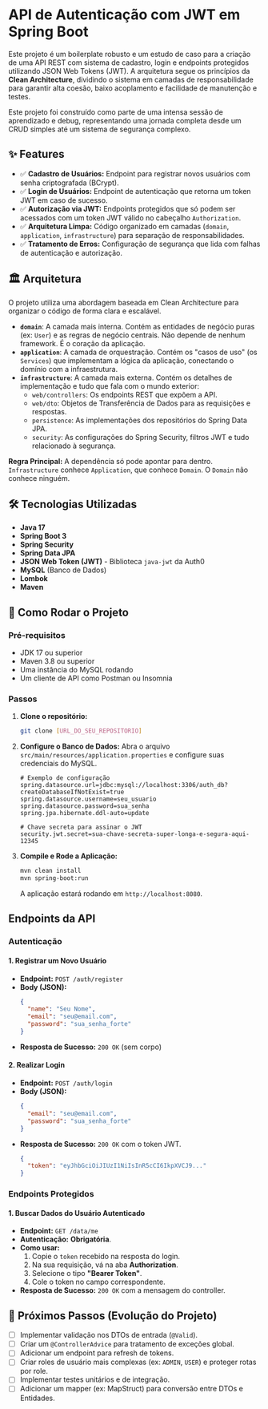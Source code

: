 # API de Autenticação com JWT em Spring Boot

Este projeto é um boilerplate robusto e um estudo de caso para a criação de uma API REST com sistema de cadastro, login e endpoints protegidos utilizando JSON Web Tokens (JWT). A arquitetura segue os princípios da **Clean Architecture**, dividindo o sistema em camadas de responsabilidade para garantir alta coesão, baixo acoplamento e facilidade de manutenção e testes.

Este projeto foi construído como parte de uma intensa sessão de aprendizado e debug, representando uma jornada completa desde um CRUD simples até um sistema de segurança complexo.

## ✨ Features

- ✅ **Cadastro de Usuários:** Endpoint para registrar novos usuários com senha criptografada (BCrypt).
- ✅ **Login de Usuários:** Endpoint de autenticação que retorna um token JWT em caso de sucesso.
- ✅ **Autorização via JWT:** Endpoints protegidos que só podem ser acessados com um token JWT válido no cabeçalho `Authorization`.
- ✅ **Arquitetura Limpa:** Código organizado em camadas (`domain`, `application`, `infrastructure`) para separação de responsabilidades.
- ✅ **Tratamento de Erros:** Configuração de segurança que lida com falhas de autenticação e autorização.

## 🏛️ Arquitetura

O projeto utiliza uma abordagem baseada em Clean Architecture para organizar o código de forma clara e escalável.

- **`domain`**: A camada mais interna. Contém as entidades de negócio puras (ex: `User`) e as regras de negócio centrais. Não depende de nenhum framework. É o coração da aplicação.
- **`application`**: A camada de orquestração. Contém os "casos de uso" (os `Services`) que implementam a lógica da aplicação, conectando o domínio com a infraestrutura.
- **`infrastructure`**: A camada mais externa. Contém os detalhes de implementação e tudo que fala com o mundo exterior:
    - `web/controllers`: Os endpoints REST que expõem a API.
    - `web/dto`: Objetos de Transferência de Dados para as requisições e respostas.
    - `persistence`: As implementações dos repositórios do Spring Data JPA.
    - `security`: As configurações do Spring Security, filtros JWT e tudo relacionado à segurança.

**Regra Principal:** A dependência só pode apontar para dentro. `Infrastructure` conhece `Application`, que conhece `Domain`. O `Domain` não conhece ninguém.

## 🛠️ Tecnologias Utilizadas

- **Java 17**
- **Spring Boot 3**
- **Spring Security**
- **Spring Data JPA**
- **JSON Web Token (JWT)** - Biblioteca `java-jwt` da Auth0
- **MySQL** (Banco de Dados)
- **Lombok**
- **Maven**

## 🚀 Como Rodar o Projeto

### Pré-requisitos
- JDK 17 ou superior
- Maven 3.8 ou superior
- Uma instância do MySQL rodando
- Um cliente de API como Postman ou Insomnia

### Passos

1.  **Clone o repositório:**
    ```bash
    git clone [URL_DO_SEU_REPOSITORIO]
    ```

2.  **Configure o Banco de Dados:**
    Abra o arquivo `src/main/resources/application.properties` e configure suas credenciais do MySQL.

    ```properties
    # Exemplo de configuração
    spring.datasource.url=jdbc:mysql://localhost:3306/auth_db?createDatabaseIfNotExist=true
    spring.datasource.username=seu_usuario
    spring.datasource.password=sua_senha
    spring.jpa.hibernate.ddl-auto=update

    # Chave secreta para assinar o JWT
    security.jwt.secret=sua-chave-secreta-super-longa-e-segura-aqui-12345
    ```

3.  **Compile e Rode a Aplicação:**
    ```bash
    mvn clean install
    mvn spring-boot:run
    ```
    A aplicação estará rodando em `http://localhost:8080`.

## Endpoints da API

### Autenticação

#### 1. Registrar um Novo Usuário
- **Endpoint:** `POST /auth/register`
- **Body (JSON):**
  ```json
  {
    "name": "Seu Nome",
    "email": "seu@email.com",
    "password": "sua_senha_forte"
  }
  ```
- **Resposta de Sucesso:** `200 OK` (sem corpo)

#### 2. Realizar Login
- **Endpoint:** `POST /auth/login`
- **Body (JSON):**
  ```json
  {
    "email": "seu@email.com",
    "password": "sua_senha_forte"
  }
  ```
- **Resposta de Sucesso:** `200 OK` com o token JWT.
  ```json
  {
    "token": "eyJhbGciOiJIUzI1NiIsInR5cCI6IkpXVCJ9..."
  }
  ```

### Endpoints Protegidos

#### 1. Buscar Dados do Usuário Autenticado
- **Endpoint:** `GET /data/me`
- **Autenticação:** **Obrigatória**.
- **Como usar:**
    1.  Copie o `token` recebido na resposta do login.
    2.  Na sua requisição, vá na aba **Authorization**.
    3.  Selecione o tipo **"Bearer Token"**.
    4.  Cole o token no campo correspondente.
- **Resposta de Sucesso:** `200 OK` com a mensagem do controller.

## 🔮 Próximos Passos (Evolução do Projeto)

- [ ] Implementar validação nos DTOs de entrada (`@Valid`).
- [ ] Criar um `@ControllerAdvice` para tratamento de exceções global.
- [ ] Adicionar um endpoint para refresh de tokens.
- [ ] Criar roles de usuário mais complexas (ex: `ADMIN`, `USER`) e proteger rotas por role.
- [ ] Implementar testes unitários e de integração.
- [ ] Adicionar um mapper (ex: MapStruct) para conversão entre DTOs e Entidades.